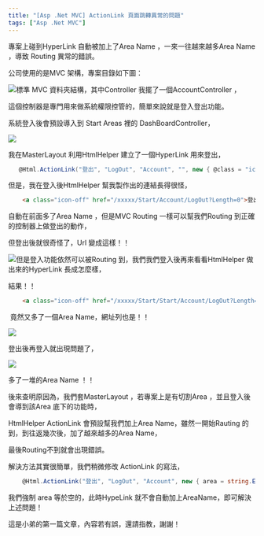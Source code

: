 ```yaml
---
title: "[Asp .Net MVC] ActionLink 頁面跳轉異常的問題"
tags: ["Asp .Net MVC"]
---
```



專案上碰到HyperLink 自動被加上了Area Name ，一來一往越來越多Area Name ，導致 Routing 異常的錯誤。

公司使用的是MVC 架構，專案目錄如下圖：

![](https://az787680.vo.msecnd.net/user/harry/a2f9c015-2677-4e11-9c86-af3799faf640/1460512543_10344.png)標準 MVC 資料夾結構，其中Controller 我擺了一個AccountController ，

這個控制器是專門用來做系統權限控管的，簡單來說就是登入登出功能。

系統登入後會預設導入到 Start Areas 裡的 DashBoardController，

![](https://az787680.vo.msecnd.net/user/harry/a2f9c015-2677-4e11-9c86-af3799faf640/1460513228_19499.png)

我在MasterLayout 利用HtmlHelper 建立了一個HyperLink 用來登出，
~~~ cs
   @Html.ActionLink("登出", "LogOut", "Account", "", new { @class = "icon-off" })
~~~
但是，我在登入後HtmlHelper 幫我製作出的連結長得很怪，
~~~ html
    <a class="icon-off" href="/xxxxx/Start/Account/LogOut?Length=0">登出</a>
~~~
自動在前面多了Area Name ，但是MVC Routing 一樣可以幫我們Routing 到正確的控制器上做登出的動作，

但登出後就很奇怪了，Url 變成這樣！！

![](https://az787680.vo.msecnd.net/user/harry/a2f9c015-2677-4e11-9c86-af3799faf640/1460513763_47081.png)但是登入功能依然可以被Routing 到，我們我們登入後再來看看HtmlHelper 做出來的HyperLink 長成怎麼樣，

結果！！
~~~ html
    <a class="icon-off" href="/xxxxx/Start/Start/Account/LogOut?Length=0">登出</a>
~~~
 竟然又多了一個Area Name，網址列也是！！

![](https://az787680.vo.msecnd.net/user/harry/a2f9c015-2677-4e11-9c86-af3799faf640/1460514384_01418.png)

登出後再登入就出現問題了，

![](https://az787680.vo.msecnd.net/user/harry/a2f9c015-2677-4e11-9c86-af3799faf640/1460514780_26977.png)

多了一堆的Area Name ！！

後來查明原因為，我們套MasterLayout ，若專案上是有切割Area ，並且登入後會導到該Area 底下的功能時，

HtmlHelper ActionLink 會預設幫我們加上Area Name，雖然一開始Rauting 的到，到往返幾次後，加了越來越多的Area Name，

最後Routing不到就會出現錯誤。

解決方法其實很簡單，我們稍微修改 ActionLink 的寫法，
~~~ cs
    @Html.ActionLink("登出", "LogOut", "Account", new { area = string.Empty }, new { @class = "icon-off" })
~~~

我們強制 area 等於空的，此時HypeLink 就不會自動加上AreaName，即可解決上述問題！

這是小弟的第一篇文章，內容若有誤，還請指教，謝謝！